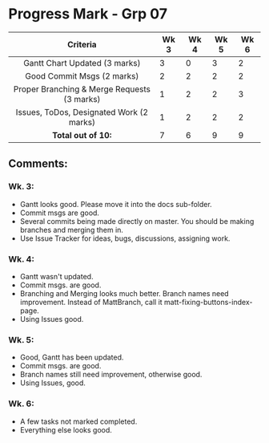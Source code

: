 # Progress Mark - Grp 07

| Criteria                                    | Wk 3 | Wk 4 | Wk 5 | Wk 6|
| :-----------------------------------------: | ---- | ---- | ---- | --- |
| Gantt Chart Updated (3 marks)               | 3    | 0    | 3    |  2  |
| Good Commit Msgs (2 marks)                  | 2    | 2    | 2    |  2  |
| Proper Branching & Merge Requests (3 marks) | 1    | 2    | 2    | 3   |
| Issues, ToDos, Designated Work (2 marks)    | 1    | 2    | 2    | 2   |
| **Total out of 10:**                        | 7    | 6    | 9    | 9   |

## Comments:
### Wk. 3:
* Gantt looks good. Please move it into the docs sub-folder.
* Commit msgs are good.
* Several commits being made directly on master. You should be making branches and merging them in.
* Use Issue Tracker for ideas, bugs, discussions, assigning work.

### Wk. 4:
* Gantt wasn't updated.
* Commit msgs. are good.
* Branching and Merging looks much better. Branch names need improvement. Instead of MattBranch, call it matt-fixing-buttons-index-page.
* Using Issues good.

### Wk. 5:
* Good, Gantt has been updated.
* Commit msgs. are good.
* Branch names still need improvement, otherwise good.
* Using Issues, good.

### Wk. 6:
* A few tasks not marked completed.
* Everything else looks good.